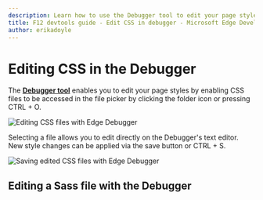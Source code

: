```yaml
---
description: Learn how to use the Debugger tool to edit your page styles by enabling CSS files to be accessed in the file picker.
title: F12 devtools guide - Edit CSS in debugger - Microsoft Edge Development
author: erikadoyle
---
```


# Editing CSS in the Debugger

The [**Debugger tool**](../) enables you to edit your page styles by enabling CSS files to be accessed in the file picker by clicking the folder icon or pressing CTRL + O.

![Editing CSS files with Edge Debugger](../../media/edge_debugger_css.png)

Selecting a file allows you to edit directly on the Debugger's text editor. New style changes can be applied via the save button or CTRL + S. 

 ![Saving edited CSS files with Edge Debugger](../../media/edge_debugger_css_save.png)

## Editing a Sass file with the Debugger



